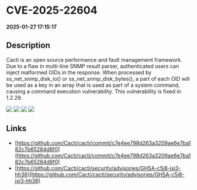 # CVE-2025-22604

**2025-01-27 17:15:17**

## Description
Cacti is an open source performance and fault management framework. Due to a flaw in multi-line SNMP result parser, authenticated users can inject malformed OIDs in the response. When processed by ss_net_snmp_disk_io() or ss_net_snmp_disk_bytes(), a part of each OID will be used as a key in an array that is used as part of a system command, causing a command execution vulnerability. This vulnerability is fixed in 1.2.29.

![](https://img.shields.io/static/v1?label=Exploit&message=Yes&color=red)
![](https://img.shields.io/static/v1?label=Score&message=9.1&color=red)
![](https://img.shields.io/static/v1?label=Severity&message=CRITICAL&color=red)
![](https://img.shields.io/static/v1?label=CWE&message=RCE&color=green)

## Links
- [https://github.com/Cacti/cacti/commit/c7e4ee798d263a3209ae6e7ba182c7b65284d8f0](https://github.com/Cacti/cacti/commit/c7e4ee798d263a3209ae6e7ba182c7b65284d8f0)
- [https://github.com/Cacti/cacti/security/advisories/GHSA-c5j8-jxj3-hh36](https://github.com/Cacti/cacti/security/advisories/GHSA-c5j8-jxj3-hh36)
